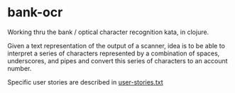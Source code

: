 # bank-ocr
Working thru the bank / optical character recognition kata, in clojure.  

Given a text representation of the output of a scanner, idea is to be able to interpret a series of characters represented by a combination of spaces, underscores, and pipes and convert this series of characters to an account number.  

Specific user stories are described in [user-stories.txt](user_stores.txt)

